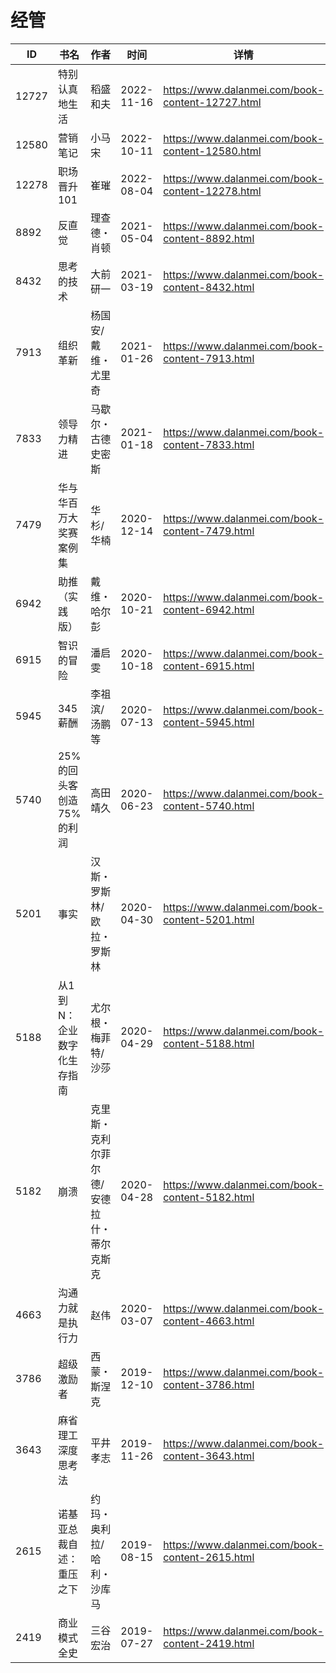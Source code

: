 # 经管

| ID | 书名 | 作者 | 时间 | 详情 | 下载页面 | EPUB下载链接 | MOBI下载链接 | AZW3下载链接 |
| --- | --- | --- | --- | --- | --- | --- | --- | --- |
| 12727 | 特别认真地生活 | 稻盛和夫 | 2022-11-16 | https://www.dalanmei.com/book-content-12727.html | https://www.dalanmei.com/download-book-12727.html | http://ct.dalanmei.com/f/31084289-771232009-692ce3 | http://ct.dalanmei.com/f/31084289-771247103-7e2be5 | http://ct.dalanmei.com/f/31084289-771238310-8fa9ae |
| 12580 | 营销笔记 | 小马宋 | 2022-10-11 | https://www.dalanmei.com/book-content-12580.html | https://www.dalanmei.com/download-book-12580.html | http://ct.dalanmei.com/f/31084289-771228635-522861 | http://ct.dalanmei.com/f/31084289-771240504-bc5e29 | http://ct.dalanmei.com/f/31084289-771232502-766b43 |
| 12278 | 职场晋升101 | 崔璀 | 2022-08-04 | https://www.dalanmei.com/book-content-12278.html | https://www.dalanmei.com/download-book-12278.html | http://ct.dalanmei.com/f/31084289-771229916-e7f34a | http://ct.dalanmei.com/f/31084289-771241349-60f356 | http://ct.dalanmei.com/f/31084289-771233474-6cd37c |
| 8892 | 反直觉 | 理查德・肖顿 | 2021-05-04 | https://www.dalanmei.com/book-content-8892.html | https://www.dalanmei.com/download-book-8892.html | http://ct.dalanmei.com/f/31084289-571716337-1c26fe | http://ct.dalanmei.com/f/31084289-572113819-e91a4d | http://ct.dalanmei.com/f/31084289-572121077-2c2eb9 |
| 8432 | 思考的技术 | 大前研一 | 2021-03-19 | https://www.dalanmei.com/book-content-8432.html | https://www.dalanmei.com/download-book-8432.html | http://ct.dalanmei.com/f/31084289-571709462-f96596 | http://ct.dalanmei.com/f/31084289-572115134-d8ab17 | http://ct.dalanmei.com/f/31084289-572136332-cf24a2 |
| 7913 | 组织革新 | 杨国安/戴维・尤里奇 | 2021-01-26 | https://www.dalanmei.com/book-content-7913.html | https://www.dalanmei.com/download-book-7913.html | http://ct.dalanmei.com/f/31084289-571662135-e249b7 | http://ct.dalanmei.com/f/31084289-572116783-2c5459 | http://ct.dalanmei.com/f/31084289-572177150-8ed175 |
| 7833 | 领导力精进 | 马歇尔・古德史密斯 | 2021-01-18 | https://www.dalanmei.com/book-content-7833.html | https://www.dalanmei.com/download-book-7833.html | http://ct.dalanmei.com/f/31084289-571654352-c1dc9f | http://ct.dalanmei.com/f/31084289-572117331-48f2f5 | http://ct.dalanmei.com/f/31084289-572179706-13ddd9 |
| 7479 | 华与华百万大奖赛案例集 | 华杉/华楠 | 2020-12-14 | https://www.dalanmei.com/book-content-7479.html | https://www.dalanmei.com/download-book-7479.html | http://ct.dalanmei.com/f/31084289-571635488-889a0b | http://ct.dalanmei.com/f/31084289-572124446-5d6e33 | http://ct.dalanmei.com/f/31084289-572184941-4990e3 |
| 6942 | 助推（实践版） | 戴维・哈尔彭 | 2020-10-21 | https://www.dalanmei.com/book-content-6942.html | https://www.dalanmei.com/download-book-6942.html | http://ct.dalanmei.com/f/31084289-571543302-232ac7 | http://ct.dalanmei.com/f/31084289-571813551-5dd52f | http://ct.dalanmei.com/f/31084289-572196532-e03046 |
| 6915 | 智识的冒险 | 潘启雯 | 2020-10-18 | https://www.dalanmei.com/book-content-6915.html | https://www.dalanmei.com/download-book-6915.html | http://ct.dalanmei.com/f/31084289-571543963-f7d789 | http://ct.dalanmei.com/f/31084289-571814581-db56bb | http://ct.dalanmei.com/f/31084289-572196731-590779 |
| 5945 | 345薪酬 | 李祖滨/汤鹏等 | 2020-07-13 | https://www.dalanmei.com/book-content-5945.html | https://www.dalanmei.com/download-book-5945.html | http://ct.dalanmei.com/f/31084289-571562756-6793c6 | http://ct.dalanmei.com/f/31084289-572009917-4ac42f | http://ct.dalanmei.com/f/31084289-571911038-497792 |
| 5740 | 25%的回头客创造75%的利润 | 高田靖久 | 2020-06-23 | https://www.dalanmei.com/book-content-5740.html | https://www.dalanmei.com/download-book-5740.html | http://ct.dalanmei.com/f/31084289-571607927-2401ac | http://ct.dalanmei.com/f/31084289-571736125-2f5433 | http://ct.dalanmei.com/f/31084289-571914268-e484a4 |
| 5201 | 事实 | 汉斯・罗斯林/欧拉・罗斯林 | 2020-04-30 | https://www.dalanmei.com/book-content-5201.html | https://www.dalanmei.com/download-book-5201.html | http://ct.dalanmei.com/f/31084289-571517455-85739d | http://ct.dalanmei.com/f/31084289-571778140-7d7922 | http://ct.dalanmei.com/f/31084289-571923337-589c8a |
| 5188 | 从1到N：企业数字化生存指南 | 尤尔根・梅菲特/沙莎 | 2020-04-29 | https://www.dalanmei.com/book-content-5188.html | https://www.dalanmei.com/download-book-5188.html | http://ct.dalanmei.com/f/31084289-571517546-df7e20 | http://ct.dalanmei.com/f/31084289-571778228-b82f3e | http://ct.dalanmei.com/f/31084289-571923409-800430 |
| 5182 | 崩溃 | 克里斯・克利尔菲尔德/安德拉什・蒂尔克斯克 | 2020-04-28 | https://www.dalanmei.com/book-content-5182.html | https://www.dalanmei.com/download-book-5182.html | http://ct.dalanmei.com/f/31084289-571517582-39ff30 | http://ct.dalanmei.com/f/31084289-571778256-d5d9ca | http://ct.dalanmei.com/f/31084289-571923437-0da231 |
| 4663 | 沟通力就是执行力 | 赵伟 | 2020-03-07 | https://www.dalanmei.com/book-content-4663.html | https://www.dalanmei.com/download-book-4663.html | http://ct.dalanmei.com/f/31084289-571593661-ab865f | http://ct.dalanmei.com/f/31084289-572131072-b9a9ce | http://ct.dalanmei.com/f/31084289-571986661-3f7c0c |
| 3786 | 超级激励者 | 西蒙・斯涅克 | 2019-12-10 | https://www.dalanmei.com/book-content-3786.html | https://www.dalanmei.com/download-book-3786.html | http://ct.dalanmei.com/f/31084289-571549689-a589d1 | http://ct.dalanmei.com/f/31084289-571835015-7dfb81 | http://ct.dalanmei.com/f/31084289-572065667-26e2ea |
| 3643 | 麻省理工深度思考法 | 平井孝志 | 2019-11-26 | https://www.dalanmei.com/book-content-3643.html | https://www.dalanmei.com/download-book-3643.html | http://ct.dalanmei.com/f/31084289-571550988-b4beaa | http://ct.dalanmei.com/f/31084289-571857283-5d57b0 | http://ct.dalanmei.com/f/31084289-572067652-76b044 |
| 2615 | 诺基亚总裁自述：重压之下 | 约玛・奥利拉/哈利・沙库马 | 2019-08-15 | https://www.dalanmei.com/book-content-2615.html | https://www.dalanmei.com/download-book-2615.html | http://ct.dalanmei.com/f/31084289-571583570-1e4245 | http://ct.dalanmei.com/f/31084289-571736025-1b4263 | http://ct.dalanmei.com/f/31084289-571854865-cb72ad |
| 2419 | 商业模式全史 | 三谷宏治 | 2019-07-27 | https://www.dalanmei.com/book-content-2419.html | https://www.dalanmei.com/download-book-2419.html | http://ct.dalanmei.com/f/31084289-571591080-63dcc5 | http://ct.dalanmei.com/f/31084289-571737116-003f11 | http://ct.dalanmei.com/f/31084289-571862433-4fee38 |
